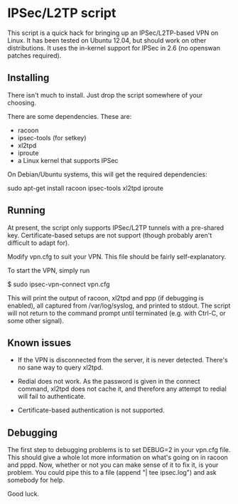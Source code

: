 IPSec/L2TP script
=================

This script is a quick hack for bringing up an IPSec/L2TP-based VPN on Linux.
It has been tested on Ubuntu 12.04, but should work on other distributions.
It uses the in-kernel support for IPSec in 2.6 (no openswan patches required).

Installing
----------

There isn't much to install. Just drop the script somewhere of your choosing.

There are some dependencies. These are:
 * racoon
 * ipsec-tools (for setkey)
 * xl2tpd
 * iproute
 * a Linux kernel that supports IPSec

On Debian/Ubuntu systems, this will get the required dependencies:

  sudo apt-get install racoon ipsec-tools xl2tpd iproute

Running
-------

At present, the script only supports IPSec/L2TP tunnels with a pre-shared key.
Certificate-based setups are not support (though probably aren't difficult to
adapt for).

Modify vpn.cfg to suit your VPN. This file should be fairly self-explanatory.

To start the VPN, simply run

  $ sudo ipsec-vpn-connect vpn.cfg

This will print the output of racoon, xl2tpd and ppp (if debugging is enabled),
all captured from /var/log/syslog, and printed to stdout. The script will not
return to the command prompt until terminated (e.g. with Ctrl-C, or some other
signal).

Known issues
------------

 * If the VPN is disconnected from the server, it is never detected.
   There's no sane way to query xl2tpd.

 * Redial does not work. As the password is given in the connect command,
   xl2tpd does not cache it, and therefore any attempt to redial will fail to
   authenticate.

 * Certificate-based authentication is not supported.

Debugging
---------

The first step to debugging problems is to set DEBUG=2 in your vpn.cfg file.
This should give a whole lot more information on what's going on in racoon and
pppd.  Now, whether or not you can make sense of it to fix it, is your problem.
You could pipe this to a file (append "| tee ipsec.log") and ask somebody for
help.

Good luck.

